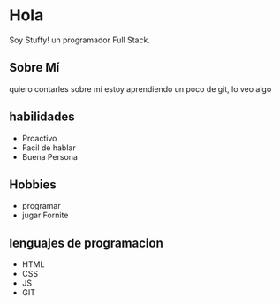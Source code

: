 # Hola
Soy Stuffy! un programador Full Stack.
## Sobre Mí
quiero contarles sobre mi estoy aprendiendo un poco de git, lo veo algo 

## habilidades
- Proactivo
- Facil de hablar
- Buena Persona

## Hobbies
- programar
- jugar Fornite

## lenguajes de programacion
* HTML
* CSS
* JS
* GIT